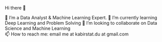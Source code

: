 Hi there 👋

🔭 I’m a Data Analyst & Machine Learning Expert.
🌱 I’m currently learning Deep Learning and Problem Solving
👯 I’m looking to collaborate on Data Science and Machine Learning  
📫 How to reach me: email me at kabirstat.du at gmail.com


